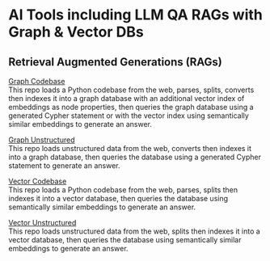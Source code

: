 # AI Tools including LLM QA RAGs with Graph & Vector DBs

## Retrieval Augmented Generations (RAGs)

[Graph Codebase](/RAGs/graph_codebase/)  
This repo loads a Python codebase from the web, parses, splits, converts then indexes it into a graph database with an additional vector index of embeddings as node properties, then queries the graph database using a generated Cypher statement or with the vector index using semantically similar embeddings to generate an answer.

[Graph Unstructured](/RAGs/graph_unstructured/)  
This repo loads unstructured data from the web, converts then indexes it into a graph database, then queries the database using a generated Cypher statement to generate an answer. 

[Vector Codebase](/RAGs/vector_codebase/)  
This repo loads a Python codebase from the web, parses, splits then indexes it into a vector database, then queries the database using semantically similar embeddings to generate an answer.  

[Vector Unstructured](/RAGs/vector_unstructured/)  
This repo loads unstructured data from the web, splits then indexes it into a vector database, then queries the database using semantically similar embeddings to generate an answer.
